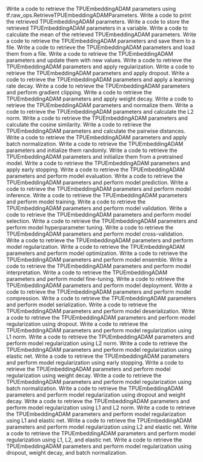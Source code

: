 Write a code to retrieve the TPUEmbeddingADAM parameters using tf.raw_ops.RetrieveTPUEmbeddingADAMParameters.
Write a code to print the retrieved TPUEmbeddingADAM parameters.
Write a code to store the retrieved TPUEmbeddingADAM parameters in a variable.
Write a code to calculate the mean of the retrieved TPUEmbeddingADAM parameters.
Write a code to retrieve the TPUEmbeddingADAM parameters and save them to a file.
Write a code to retrieve the TPUEmbeddingADAM parameters and load them from a file.
Write a code to retrieve the TPUEmbeddingADAM parameters and update them with new values.
Write a code to retrieve the TPUEmbeddingADAM parameters and apply regularization.
Write a code to retrieve the TPUEmbeddingADAM parameters and apply dropout.
Write a code to retrieve the TPUEmbeddingADAM parameters and apply a learning rate decay.
Write a code to retrieve the TPUEmbeddingADAM parameters and perform gradient clipping.
Write a code to retrieve the TPUEmbeddingADAM parameters and apply weight decay.
Write a code to retrieve the TPUEmbeddingADAM parameters and normalize them.
Write a code to retrieve the TPUEmbeddingADAM parameters and calculate the L2 norm.
Write a code to retrieve the TPUEmbeddingADAM parameters and calculate the cosine similarity.
Write a code to retrieve the TPUEmbeddingADAM parameters and calculate the pairwise distances.
Write a code to retrieve the TPUEmbeddingADAM parameters and apply batch normalization.
Write a code to retrieve the TPUEmbeddingADAM parameters and initialize them randomly.
Write a code to retrieve the TPUEmbeddingADAM parameters and initialize them from a pretrained model.
Write a code to retrieve the TPUEmbeddingADAM parameters and apply early stopping.
Write a code to retrieve the TPUEmbeddingADAM parameters and perform model evaluation.
Write a code to retrieve the TPUEmbeddingADAM parameters and perform model prediction.
Write a code to retrieve the TPUEmbeddingADAM parameters and perform model inference.
Write a code to retrieve the TPUEmbeddingADAM parameters and perform model training.
Write a code to retrieve the TPUEmbeddingADAM parameters and perform model validation.
Write a code to retrieve the TPUEmbeddingADAM parameters and perform model selection.
Write a code to retrieve the TPUEmbeddingADAM parameters and perform model hyperparameter tuning.
Write a code to retrieve the TPUEmbeddingADAM parameters and perform model cross-validation.
Write a code to retrieve the TPUEmbeddingADAM parameters and perform model regularization.
Write a code to retrieve the TPUEmbeddingADAM parameters and perform model optimization.
Write a code to retrieve the TPUEmbeddingADAM parameters and perform model ensemble.
Write a code to retrieve the TPUEmbeddingADAM parameters and perform model interpretation.
Write a code to retrieve the TPUEmbeddingADAM parameters and perform model fine-tuning.
Write a code to retrieve the TPUEmbeddingADAM parameters and perform model deployment.
Write a code to retrieve the TPUEmbeddingADAM parameters and perform model compression.
Write a code to retrieve the TPUEmbeddingADAM parameters and perform model serialization.
Write a code to retrieve the TPUEmbeddingADAM parameters and perform model deserialization.
Write a code to retrieve the TPUEmbeddingADAM parameters and perform model regularization using dropout.
Write a code to retrieve the TPUEmbeddingADAM parameters and perform model regularization using L1 norm.
Write a code to retrieve the TPUEmbeddingADAM parameters and perform model regularization using L2 norm.
Write a code to retrieve the TPUEmbeddingADAM parameters and perform model regularization using elastic net.
Write a code to retrieve the TPUEmbeddingADAM parameters and perform model regularization using early stopping.
Write a code to retrieve the TPUEmbeddingADAM parameters and perform model regularization using weight decay.
Write a code to retrieve the TPUEmbeddingADAM parameters and perform model regularization using batch normalization.
Write a code to retrieve the TPUEmbeddingADAM parameters and perform model regularization using dropout and weight decay.
Write a code to retrieve the TPUEmbeddingADAM parameters and perform model regularization using L1 and L2 norm.
Write a code to retrieve the TPUEmbeddingADAM parameters and perform model regularization using L1 and elastic net.
Write a code to retrieve the TPUEmbeddingADAM parameters and perform model regularization using L2 and elastic net.
Write a code to retrieve the TPUEmbeddingADAM parameters and perform model regularization using L1, L2, and elastic net.
Write a code to retrieve the TPUEmbeddingADAM parameters and perform model regularization using dropout, weight decay, and batch normalization.